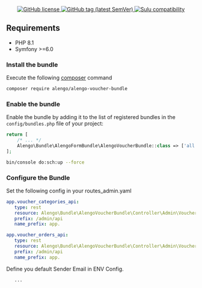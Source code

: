 <p align="center">
    <a href="https://github.com/sulu/sulu/blob/master/LICENSE" target="_blank">
        <img src="https://img.shields.io/github/license/alengodev/alengoFormBundle?style=flat-square" alt="GitHub license">
    </a>
    <a href="https://github.com/sulu/sulu/releases" target="_blank">
        <img src="https://img.shields.io/github/v/tag/alengodev/alengoFormBundle?style=flat-square" alt="GitHub tag (latest SemVer)">
    </a> 
    <a href="https://github.com/sulu/sulu/releases" target="_blank">
        <img src="https://img.shields.io/badge/sulu%20compatibility-%3E=2.3-52b6ca.svg" alt="Sulu compatibility">
    </a>    
</p>

## Requirements

* PHP 8.1
* Symfony >=6.0

### Install the bundle

Execute the following [composer](https://getcomposer.org/) command

```bash
composer require alengo/alengo-voucher-bundle
```


### Enable the bundle

Enable the bundle by adding it to the list of registered bundles in the `config/bundles.php` file of your project:

 ```php
 return [
     /* ... */
     Alengo\Bundle\AlengoFormBundle\AlengoVoucherBundle::class => ['all' => true],
 ];
 ```

```bash
bin/console do:sch:up --force
```


### Configure the Bundle

Set the following config in your routes_admin.yaml

 ```yaml
app.voucher_categories_api:
    type: rest
    resource: Alengo\Bundle\AlengoVoucherBundle\Controller\Admin\VoucherCategoriesController
    prefix: /admin/api
    name_prefix: app.

app.voucher_orders_api:
    type: rest
    resource: Alengo\Bundle\AlengoVoucherBundle\Controller\Admin\VoucherOrdersController
    prefix: /admin/api
    name_prefix: app.
 ```

Define you default Sender Email in ENV Config.
 ```.dotenv
    ...
 ```